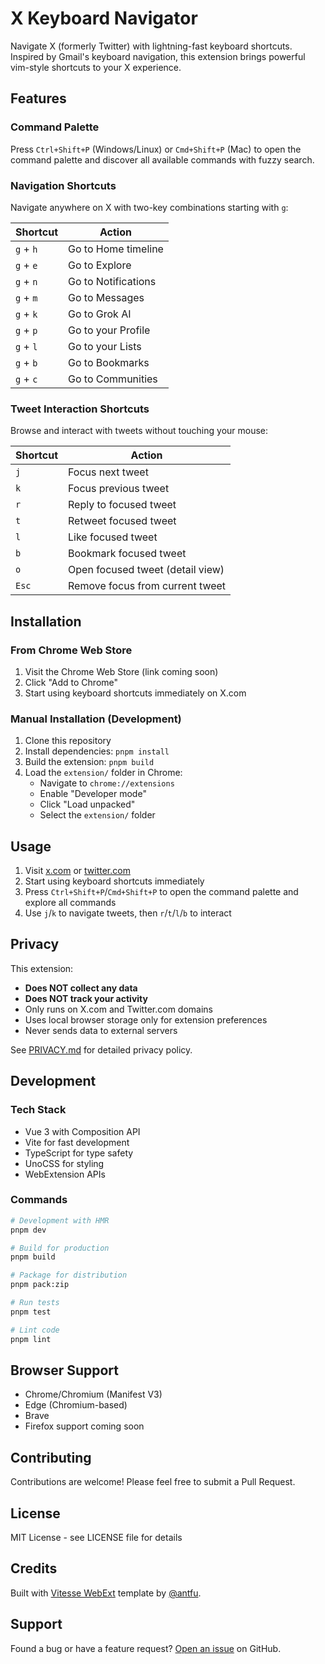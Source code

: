 # X Keyboard Navigator

Navigate X (formerly Twitter) with lightning-fast keyboard shortcuts. Inspired by Gmail's keyboard navigation, this extension brings powerful vim-style shortcuts to your X experience.

## Features

### Command Palette
Press `Ctrl+Shift+P` (Windows/Linux) or `Cmd+Shift+P` (Mac) to open the command palette and discover all available commands with fuzzy search.

### Navigation Shortcuts

Navigate anywhere on X with two-key combinations starting with `g`:

| Shortcut | Action |
|----------|--------|
| `g` + `h` | Go to Home timeline |
| `g` + `e` | Go to Explore |
| `g` + `n` | Go to Notifications |
| `g` + `m` | Go to Messages |
| `g` + `k` | Go to Grok AI |
| `g` + `p` | Go to your Profile |
| `g` + `l` | Go to your Lists |
| `g` + `b` | Go to Bookmarks |
| `g` + `c` | Go to Communities |

### Tweet Interaction Shortcuts

Browse and interact with tweets without touching your mouse:

| Shortcut | Action |
|----------|--------|
| `j` | Focus next tweet |
| `k` | Focus previous tweet |
| `r` | Reply to focused tweet |
| `t` | Retweet focused tweet |
| `l` | Like focused tweet |
| `b` | Bookmark focused tweet |
| `o` | Open focused tweet (detail view) |
| `Esc` | Remove focus from current tweet |

## Installation

### From Chrome Web Store
1. Visit the Chrome Web Store (link coming soon)
2. Click "Add to Chrome"
3. Start using keyboard shortcuts immediately on X.com

### Manual Installation (Development)
1. Clone this repository
2. Install dependencies: `pnpm install`
3. Build the extension: `pnpm build`
4. Load the `extension/` folder in Chrome:
   - Navigate to `chrome://extensions`
   - Enable "Developer mode"
   - Click "Load unpacked"
   - Select the `extension/` folder

## Usage

1. Visit [x.com](https://x.com) or [twitter.com](https://twitter.com)
2. Start using keyboard shortcuts immediately
3. Press `Ctrl+Shift+P`/`Cmd+Shift+P` to open the command palette and explore all commands
4. Use `j`/`k` to navigate tweets, then `r`/`t`/`l`/`b` to interact

## Privacy

This extension:
- **Does NOT collect any data**
- **Does NOT track your activity**
- Only runs on X.com and Twitter.com domains
- Uses local browser storage only for extension preferences
- Never sends data to external servers

See [PRIVACY.md](./PRIVACY.md) for detailed privacy policy.

## Development

### Tech Stack
- Vue 3 with Composition API
- Vite for fast development
- TypeScript for type safety
- UnoCSS for styling
- WebExtension APIs

### Commands
```bash
# Development with HMR
pnpm dev

# Build for production
pnpm build

# Package for distribution
pnpm pack:zip

# Run tests
pnpm test

# Lint code
pnpm lint
```

## Browser Support

- Chrome/Chromium (Manifest V3)
- Edge (Chromium-based)
- Brave
- Firefox support coming soon

## Contributing

Contributions are welcome! Please feel free to submit a Pull Request.

## License

MIT License - see LICENSE file for details

## Credits

Built with [Vitesse WebExt](https://github.com/antfu/vitesse-webext) template by [@antfu](https://github.com/antfu).

## Support

Found a bug or have a feature request? [Open an issue](https://github.com/yourusername/x-keyboard-navigator/issues) on GitHub.
